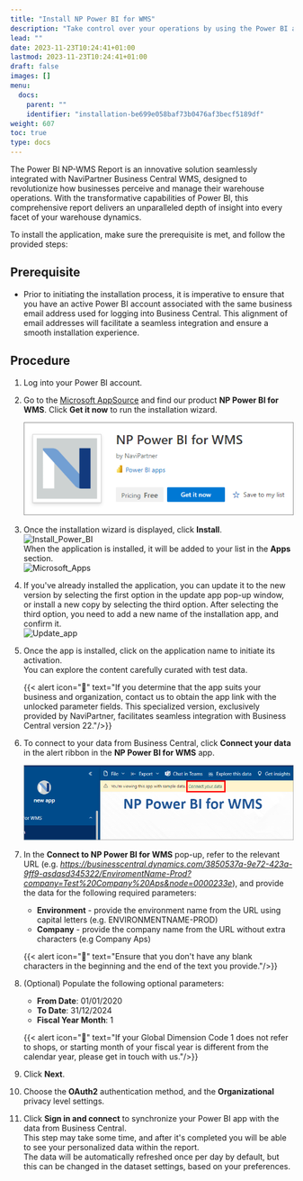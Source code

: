 ```yaml
---
title: "Install NP Power BI for WMS"
description: "Take control over your operations by using the Power BI app for warehouse business."
lead: ""
date: 2023-11-23T10:24:41+01:00
lastmod: 2023-11-23T10:24:41+01:00
draft: false
images: []
menu:
  docs:
    parent: ""
    identifier: "installation-be699e058baf73b0476af3becf5189df"
weight: 607
toc: true
type: docs
---
```

The Power BI NP-WMS Report is an innovative solution seamlessly integrated with NaviPartner Business Central WMS, designed to revolutionize how businesses perceive and manage their warehouse operations. With the transformative capabilities of Power BI, this comprehensive report delivers an unparalleled depth of insight into every facet of your warehouse dynamics.

To install the application, make sure the prerequisite is met, and follow the provided steps:

## Prerequisite

- Prior to initiating the installation process, it is imperative to ensure that you have an active Power BI account associated with the same business email address used for logging into Business Central. This alignment of email addresses will facilitate a seamless integration and ensure a smooth installation experience. 

## Procedure

1. Log into your Power BI account. 
2. Go to the [<ins>Microsoft AppSource<ins>](https://appsource.microsoft.com/en-us/product/power-bi/navipartner.np_pbi_wms) and find our product **NP Power BI for WMS**. Click **Get it now** to run the installation wizard.    

   ![power_bi_wms_icon](Images/power_bi_wms_icon.PNG)

3. Once the installation wizard is displayed, click **Install**.     
   ![Install_Power_BI](power_bi_retail2.png)              
    When the application is installed, it will be added to your list in the **Apps** section.      
   ![Microsoft_Apps](power_bi_retail3.png)
4. If you've already installed the application, you can update it to the new version by selecting the first option in the update app pop-up window, or install a new copy by selecting the third option. After selecting the third option, you need to add a new name of the installation app, and confirm it.    
   ![Update_app](power_bi_retail4.png)
5. Once the app is installed, click on the application name to initiate its activation.     
   You can explore the content carefully curated with test data.

   {{< alert icon="📝" text="If you determine that the app suits your business and organization, contact us to obtain the app link with the unlocked parameter fields. This specialized version, exclusively provided by NaviPartner, facilitates seamless integration with Business Central version 22."/>}}

6. To connect to your data from Business Central, click **Connect your data** in the alert ribbon in the **NP Power BI for WMS** app.     

   ![power_bi_wms_connect](Images/power_bi_wms_connect.png)

7. In the **Connect to NP Power BI for WMS** pop-up, refer to the relevant URL (e.g. *https://businesscentral.dynamics.com/3850537a-9e72-423a-9ff9-asdasd345322/EnviromentName-Prod?company=Test%20Company%20Aps&node=0000233e*), and provide the data for the following required parameters:
   
   - **Environment** - provide the environment name from the URL using capital letters (e.g. ENVIRONMENTNAME-PROD)
   - **Company** - provide the company name from the URL without extra characters (e.g Company Aps)

   {{< alert icon="📝" text="Ensure that you don't have any blank characters in the beginning and the end of the text you provide."/>}}

8. (Optional) Populate the following optional parameters:

   - **From Date**: 01/01/2020
   - **To Date**: 31/12/2024
   - **Fiscal Year Month**: 1

   {{< alert icon="📝" text="If your Global Dimension Code 1 does not refer to shops, or starting month of your fiscal year is different from the calendar year, please get in touch with us."/>}}

9.  Click **Next**.
10. Choose the **OAuth2** authentication method, and the **Organizational** privacy level settings.
11. Click **Sign in and connect** to synchronize your Power BI app with the data from Business Central.     
    This step may take some time, and after it's completed you will be able to see your personalized data within the report.    
    The data will be automatically refreshed once per day by default, but this can be changed in the dataset settings, based on your preferences. 